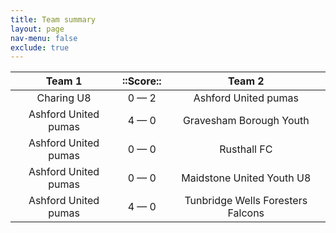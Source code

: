 ```yaml
---
title: Team summary
layout: page
nav-menu: false
exclude: true
---
```




|        Team 1        |  ::Score::  |              Team 2               |
|:--------------------:|:-----------:|:---------------------------------:|
|      Charing U8      | 0 &mdash; 2 |       Ashford United pumas        |
| Ashford United pumas | 4 &mdash; 0 |      Gravesham Borough Youth      |
| Ashford United pumas | 0 &mdash; 0 |            Rusthall FC            |
| Ashford United pumas | 0 &mdash; 0 |     Maidstone United Youth U8     |
| Ashford United pumas | 4 &mdash; 0 | Tunbridge Wells Foresters Falcons |

 <br /><br /><br />